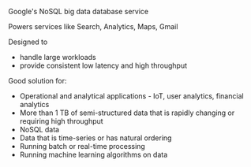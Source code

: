 Google's NoSQL big data database service

Powers services like Search, Analytics, Maps, Gmail

Designed to 
- handle large workloads
- provide consistent low latency and high throughput

Good solution for:
- Operational and analytical applications - IoT, user analytics, financial analytics
- More than 1 TB of semi-structured data that is rapidly changing or requiring high throughput
- NoSQL data
- Data that is time-series or has natural ordering
- Running batch or real-time processing
- Running machine learning algorithms on data

